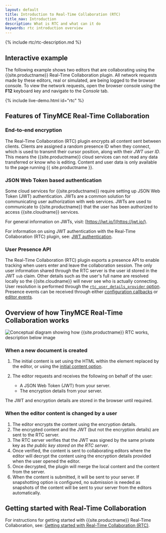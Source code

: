 ```yaml
---
layout: default
title: Introduction to Real-Time Collaboration (RTC)
title_nav: Introduction
description: What is RTC and what can it do
keywords: rtc introduction overview
---
```




{% include rtc/rtc-description.md %}

## Interactive example

The following example shows two editors that are collaborating using the {{site.productname}} Real-Time Collaboration plugin. All network requests made by these editors, real or simulated, are being logged to the browser console. To view the network requests, open the browser console using the **F12** keyboard key and navigate to the _Console_ tab.

{% include live-demo.html id="rtc" %}

## Features of TinyMCE Real-Time Collaboration

### End-to-end encryption

The Real-Time Collaboration (RTC) plugin encrypts all content sent between clients. Clients are assigned a random presence ID when they connect, which is used to transmit their cursor position, along with their _JWT user ID_. This means the {{site.productname}} cloud services can not read any data transferred or know who is editing. Content and user data is only available to the page running {{ site.productname }}.

### JSON Web Token based authentication

Some cloud services for {{site.productname}} require setting up JSON Web Token (JWT) authentication. JWTs are a common solution for communicating user authorization with web services. JWTs are used to communicate to {{site.productname}} that the user has been authorized to access {{site.cloudname}} services.

For general information on JWTs, visit: [https://jwt.io/](https://jwt.io/).

For information on using JWT authentication with the Real-Time Collaboration (RTC) plugin, see: [JWT authentication]({{site.baseurl}}/rtc/jwt-authentication/).

### User Presence API

The Real-Time Collaboration (RTC) plugin exports a presence API to enable tracking when users enter and leave the collaboration session. The only user information shared through the RTC server is the user id stored in the JWT `sub` claim. Other details such as the user's full name are resolved locally so the {{site.cloudname}} will never see who is actually connecting. User resolution is performed through the [`rtc_user_details_provider` option]({{site.baseurl}}/rtc/configuration/rtc-options-optional/#rtc_user_details_provider). Presence events can be received through either [configuration callbacks]({{site.baseurl}}/rtc/configuration/rtc-options-optional/#rtc_client_connected) or [editor events]({{site.baseurl}}/rtc/events#rtcclientconnected).

## Overview of how TinyMCE Real-Time Collaboration works

![Conceptual diagram showing how {{site.productname}} RTC works, description below image]({{site.baseurl}}/images/RTC_conceptual_diagram.svg)

### When a new document is created

1. The initial content is set using the HTML within the element replaced by the editor, or using the [initial content option]({{site.baseurl}}/rtc/configuration/rtc-options-optional/#rtc_initial_content_provider).
1. The editor requests and receives the following on behalf of the user:

    - A JSON Web Token (JWT) from your server.
    - The encryption details from your server.

The JWT and encryption details are stored in the browser until required.

### When the editor content is changed by a user

1. The editor encrypts the content using the encryption details.
1. The encrypted content and the JWT (but not the encryption details) are sent to the RTC server.
1. The RTC server verifies that the JWT was signed by the same private key as _the public key stored on the RTC server_.
1. Once verified, the content is sent to collaborating editors where the editor will decrypt the content using the encryption details provided when the user opened the editor.
1. Once decrypted, the plugin will merge the local content and the content from the server.
1. When the content is submitted, it will be sent to your server. If snapshotting option is configured, no submission is needed as snapshots of the content will be sent to your server from the editors automatically.

## Getting started with Real-Time Collaboration

For instructions for getting started with {{site.productname}} Real-Time Collaboration, see: [Getting started with Real-Time Collaboration (RTC)]({{site.baseurl}}/rtc/getting-started/).
